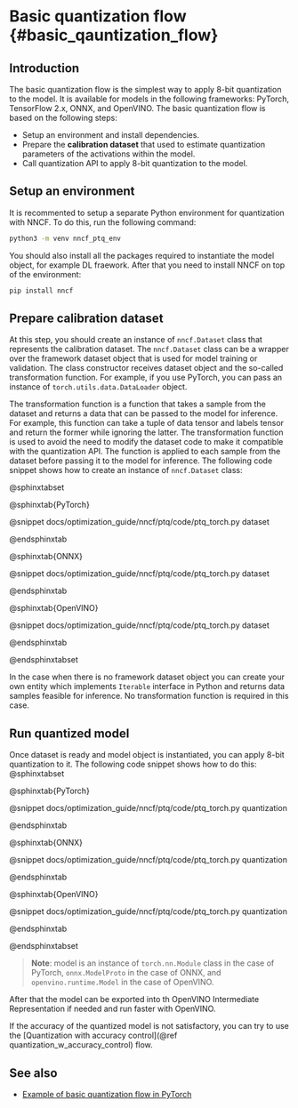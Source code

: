 # Basic quantization flow {#basic_qauntization_flow}

## Introduction

The basic quantization flow is the simplest way to apply 8-bit quantization to the model. It is available for models in the following frameworks: PyTorch, TensorFlow 2.x, ONNX, and OpenVINO. The basic quantization flow is based on the following steps:
* Setup an environment and install dependencies.
* Prepare the **calibration dataset** that used to estimate quantization parameters of the activations within the model.
* Call quantization API to apply 8-bit quantization to the model.

## Setup an environment

It is recommented to setup a separate Python environment for quantization with NNCF. To do this, run the following command:
```bash
python3 -m venv nncf_ptq_env
```
You should also install all the packages required to instantiate the model object, for example DL fraework. After that you need to install NNCF on top of the environment:
```bash
pip install nncf
```

## Prepare calibration dataset

At this step, you should create an instance of `nncf.Dataset` class that represents the calibration dataset. The `nncf.Dataset` class can be a wrapper over the framework dataset object that is used for model training or validation. The class constructor receives dataset object and the so-called transformation function. For example, if you use PyTorch, you can pass an instance of `torch.utils.data.DataLoader` object. 

The transformation function is a function that takes a sample from the dataset and returns a data that can be passed to the model for inference. For example, this function can take a tuple of data tensor and labels tensor and return the former while ignoring the latter. The transformation function is used to avoid the need to modify the dataset code to make it compatible with the quantization API. The function is applied to each sample from the dataset before passing it to the model for inference. The following code snippet shows how to create an instance of `nncf.Dataset` class:

@sphinxtabset

@sphinxtab{PyTorch}

@snippet docs/optimization_guide/nncf/ptq/code/ptq_torch.py dataset

@endsphinxtab

@sphinxtab{ONNX}

@snippet docs/optimization_guide/nncf/ptq/code/ptq_torch.py dataset

@endsphinxtab

@sphinxtab{OpenVINO}

@snippet docs/optimization_guide/nncf/ptq/code/ptq_torch.py dataset

@endsphinxtab

@endsphinxtabset

In the case when there is no framework dataset object you can create your own entity which implements `Iterable` interface in Python and returns data samples feasible for inference. No transformation function is required in this case.


## Run quantized model
Once dataset is ready and model object is instantiated, you can apply 8-bit quantization to it. The following code snippet shows how to do this:
@sphinxtabset

@sphinxtab{PyTorch}

@snippet docs/optimization_guide/nncf/ptq/code/ptq_torch.py quantization

@endsphinxtab

@sphinxtab{ONNX}

@snippet docs/optimization_guide/nncf/ptq/code/ptq_torch.py quantization

@endsphinxtab

@sphinxtab{OpenVINO}

@snippet docs/optimization_guide/nncf/ptq/code/ptq_torch.py quantization

@endsphinxtab

@endsphinxtabset

>**Note**: model is an instance of `torch.nn.Module` class in the case of PyTorch, `onnx.ModelProto` in the case of ONNX, and `openvino.runtime.Model` in the case of OpenVINO.

After that the model can be exported into th OpenVINO Intermediate Representation if needed and run faster with OpenVINO.

If the accuracy of the quantized model is not satisfactory, you can try to use the [Quantization with accuracy control](@ref quantization_w_accuracy_control) flow.

## See also
* [Example of basic quantization flow in PyTorch](https://github.com/openvinotoolkit/nncf/blob/0f1d89cae234603e0dfdef4916fa06ef2401c383/examples/post_training_quantization/torch/mobilenet_v2/main.py)